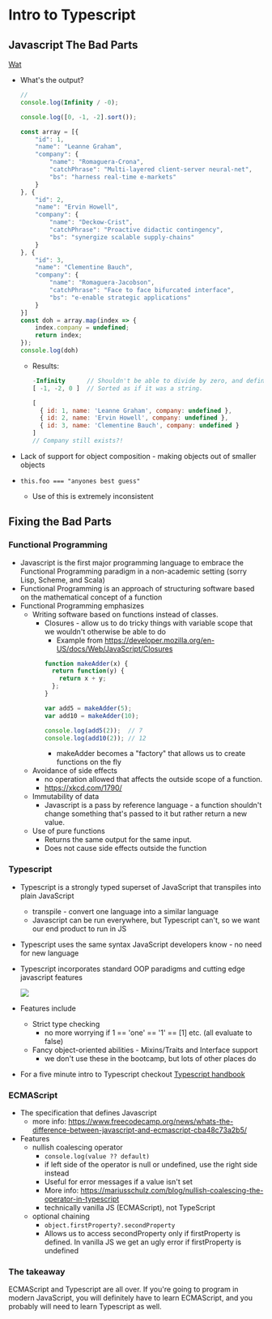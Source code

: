 # Intro to Typescript

## Javascript The Bad Parts

[Wat](https://www.destroyallsoftware.com/talks/wat)

- What's the output?
  ```jsx
  // 
  console.log(Infinity / -0);

  console.log([0, -1, -2].sort());

  const array = [{
      "id": 1,
      "name": "Leanne Graham",
      "company": {
          "name": "Romaguera-Crona",
          "catchPhrase": "Multi-layered client-server neural-net",
          "bs": "harness real-time e-markets"
      }
  }, {
      "id": 2,
      "name": "Ervin Howell",
      "company": {
          "name": "Deckow-Crist",
          "catchPhrase": "Proactive didactic contingency",
          "bs": "synergize scalable supply-chains"
      }
  }, {
      "id": 3,
      "name": "Clementine Bauch",
      "company": {
          "name": "Romaguera-Jacobson",
          "catchPhrase": "Face to face bifurcated interface",
          "bs": "e-enable strategic applications"
      }
  }]
  const doh = array.map(index => {
      index.company = undefined;
      return index;
  });
  console.log(doh)
  ```
    - Results:
      ```jsx
      -Infinity      // Shouldn't be able to divide by zero, and definitely not negative.
      [ -1, -2, 0 ]  // Sorted as if it was a string.
      
      [
        { id: 1, name: 'Leanne Graham', company: undefined },
        { id: 2, name: 'Ervin Howell', company: undefined },
        { id: 3, name: 'Clementine Bauch', company: undefined }
      ]
      // Company still exists?!
      ```

- Lack of support for object composition - making objects out of smaller objects
- `this.foo === "anyones best guess"`
    - Use of this is extremely inconsistent

## Fixing the Bad Parts

### Functional Programming
- Javascript is the first major programming language to embrace the Functional Programming paradigm in a non-academic setting (sorry Lisp, Scheme, and Scala)
- Functional Programming is an approach of structuring software based on the mathematical concept of a function
- Functional Programming emphasizes
    - Writing software based on functions instead of classes.
        - Closures - allow us to do tricky things with variable scope that we wouldn't otherwise be able to do
            - Example from https://developer.mozilla.org/en-US/docs/Web/JavaScript/Closures
          ```jsx
          function makeAdder(x) {
            return function(y) {
              return x + y;
            };
          }
  
          var add5 = makeAdder(5);
          var add10 = makeAdder(10);
  
          console.log(add5(2));  // 7
          console.log(add10(2)); // 12
          ```
            - makeAdder becomes a "factory" that allows us to create functions on the fly
    - Avoidance of side effects
        - no operation allowed that affects the outside scope of a function.
        - https://xkcd.com/1790/
    - Immutability of data
        - Javascript is a pass by reference language - a function shouldn't change something that's passed to it but rather return a new value.
    - Use of pure functions
        - Returns the same output for the same input.
        - Does not cause side effects outside the function

### Typescript
- Typescript is a strongly typed superset of JavaScript that transpiles into plain JavaScript
    - transpile - convert one language into a similar language
    - Javascript can be run everywhere, but Typescript can't, so we want our end product to run in JS
- Typescript uses the same syntax JavaScript developers know - no need for new language
- Typescript incorporates  standard OOP paradigms and cutting edge javascript features

  ![](intro-typescript-images/js-vs-typescript.png)

- Features include
    - Strict type checking
        - no more worrying if 1 == 'one' == '1' == [1] etc. (all evaluate to false)
    - Fancy object-oriented abilities - Mixins/Traits and Interface support
        - we don't use these in the bootcamp, but lots of other places do
- For a five minute intro to Typescript checkout [Typescript handbook](https://www.typescriptlang.org/docs/handbook/basic-types.html)

### ECMAScript
- The specification that defines Javascript
    - more info: https://www.freecodecamp.org/news/whats-the-difference-between-javascript-and-ecmascript-cba48c73a2b5/
- Features
    - nullish coalescing operator
        - `console.log(value ?? default)`
        - if left side of the operator is null or undefined, use the right side instead
        - Useful for error messages if a value isn't set
        - More info: https://mariusschulz.com/blog/nullish-coalescing-the-operator-in-typescript
        - technically vanilla JS (ECMAScript), not TypeScript
    - optional chaining
        - `object.firstProperty?.secondProperty`
        - Allows us to access secondProperty only if firstProperty is defined.  In vanilla JS we get an ugly error if firstProperty is undefined

### The takeaway
ECMAScript and Typescript are all over.  If you're going to program in modern JavaScript, you will definitely have to learn ECMAScript, and you probably will need to learn Typescript as well.